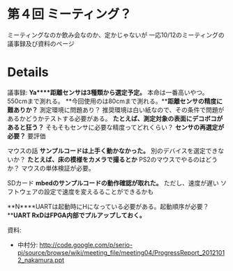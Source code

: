 # 第４回 ミーティング？ #

ミーティングなのか飲み会なのか、定かじゃないが
一応10/12のミーティングの議事録及び資料のページ


# Details #

議事録:
**Ya****距離センサは3種類から選定予定。** 本命は一番高いやつ。550cmまで測れる。
**今回使用のは80cmまで測れる。****距離センサの精度に難ありか？** 測定環境に問題あり？
 推奨環境は白い紙なので、その条件で問題があるかどうかテストする必要がある。
**たとえば、測定対象の表面にデコボコがあると狂う？** そもそもセンサに必要な精度ってどれくらい？
**センサの再選定が必要？** 要評価

 マウスの話
**サンプルコードは上手く動かなかった。** 別のデバイスを選定できないか？
**たとえば、床の模様をカメラで撮るとか** PS2のマウスでやるのはどうか？
 マウスの単体検証が必要。

 SDカード
**mbedのサンプルコードの動作確認が取れた。** ただし、速度が遅い
 ソフトウェアの設定で速度を変えるることができるかも

**N****UARTは起動時にHになっている必要がある。起動順序が必要？****UART RxDはFPGA内部でプルアップしておく。**

資料:
  * 中村分:
http://code.google.com/p/serio-pj/source/browse/wiki/meeting_file/meeting04/ProgressReport_20121012_nakamura.ppt